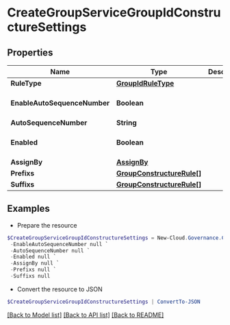 # CreateGroupServiceGroupIdConstructureSettings
## Properties

Name | Type | Description | Notes
------------ | ------------- | ------------- | -------------
**RuleType** | [**GroupIdRuleType**](GroupIdRuleType.md) |  | [optional] 
**EnableAutoSequenceNumber** | **Boolean** |  | [optional] [default to $false]
**AutoSequenceNumber** | **String** |  | [optional] 
**Enabled** | **Boolean** |  | [optional] [default to $false]
**AssignBy** | [**AssignBy**](AssignBy.md) |  | [optional] 
**Prefixs** | [**GroupConstructureRule[]**](GroupConstructureRule.md) |  | [optional] 
**Suffixs** | [**GroupConstructureRule[]**](GroupConstructureRule.md) |  | [optional] 

## Examples

- Prepare the resource
```powershell
$CreateGroupServiceGroupIdConstructureSettings = New-Cloud.Governance.ClientCreateGroupServiceGroupIdConstructureSettings  -RuleType null `
 -EnableAutoSequenceNumber null `
 -AutoSequenceNumber null `
 -Enabled null `
 -AssignBy null `
 -Prefixs null `
 -Suffixs null
```

- Convert the resource to JSON
```powershell
$CreateGroupServiceGroupIdConstructureSettings | ConvertTo-JSON
```

[[Back to Model list]](../README.md#documentation-for-models) [[Back to API list]](../README.md#documentation-for-api-endpoints) [[Back to README]](../README.md)


